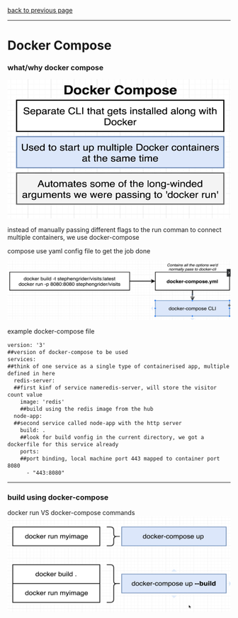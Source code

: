 [back to previous page](../dockercontent.md)

--- 

# Docker Compose


### what/why docker compose
![image with details on docker-compose](./images/docker-compose.png)

instead of manually passing different flags to the run comman to connect multiple containers, we use docker-compose

compose use yaml config file to get the job done

![docker compose config flow](./images/docker-compose-flow.png)

example docker-compose file
```
version: '3'
##version of docker-compose to be used
services:
##think of one service as a single type of containerised app, multiple defined in here
  redis-server:
  ##first kinf of service nameredis-server, will store the visitor count value
    image: 'redis'
    ##build using the redis image from the hub
  node-app:
  ##second service called node-app with the http server
    build: .
    ##look for build vonfig in the current directory, we got a dockerfile for this service already
    ports:
    ##port binding, local machine port 443 mapped to container port 8080
      - "443:8080"
```
--- 

### build using docker-compose

docker run VS docker-compose commands
![image with details on difference of docker run vs docker-compose](./images/dockerCompose-vs-dockerRun.png)